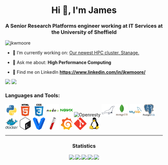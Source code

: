 
<h1 align="center">Hi 👋, I'm James</h1>
<h3 align="center">A Senior Research Platforms engineer working at IT Services at the University of Sheffield</h3>
<p align="left"> <img src="https://komarev.com/ghpvc/?username=jkwmoore&label=Profile%20views&color=0e75b6&style=flat" alt="jkwmoore" /> </p>

- 🔭 I’m currently working on: [Our newest HPC cluster, Stanage.](https://docs.hpc.shef.ac.uk/en/latest/stanage/cluster_specs.html)
- 💬 Ask me about: **High Performance Computing**

- 📄 Find me on LinkedIn **https://www.linkedin.com/in/jkwmoore/**

<div> <a href="https://twitter.com/@DrJKWMoore" target="_blank"><img src="https://img.shields.io/badge/Twitter-1DA1F2?style=for-the-badge&logo=twitter&logoColor=white" target="_blank"></a>
<a href="https://github.com/jkwmoore" target="_blank"><img src="https://img.shields.io/badge/GitHub-100000?style=for-the-badge&logo=github&logoColor=white" target="_blank"></a>

<h3 align="left">Languages and Tools:</h3>
<p align="left">
<img src="https://raw.githubusercontent.com/teamedwardforever/Readme-Generator/71f25dd8b98329b168142a6b782a107b75eab178/svg/Skills/Languages/python-original.svg" alt="Python" width="40" height="40"/>
<img src="https://raw.githubusercontent.com/teamedwardforever/Readme-Generator/71f25dd8b98329b168142a6b782a107b75eab178/svg/Skills/Frontend/html5-original-wordmark.svg" alt="HTML" width="40" height="40"/>
<img src="https://raw.githubusercontent.com/teamedwardforever/Readme-Generator/71f25dd8b98329b168142a6b782a107b75eab178/svg/Skills/Frontend/css3-original-wordmark.svg" alt="Css" width="40" height="40"/>
<img src="https://raw.githubusercontent.com/teamedwardforever/Readme-Generator/71f25dd8b98329b168142a6b782a107b75eab178/svg/Skills/Backend/nodejs-original-wordmark.svg" alt="NodeJs" width="40" height="40"/>
<img src="https://raw.githubusercontent.com/teamedwardforever/Readme-Generator/71f25dd8b98329b168142a6b782a107b75eab178/svg/Skills/Backend/nginx-original.svg" alt="Nginx" width="40" height="40"/>
<img src="https://dl.dropboxusercontent.com/s/e6edkqbpv5vtrfi/logo.png" alt="Openresty" width="40" height="40"/>
<img src="https://raw.githubusercontent.com/teamedwardforever/Readme-Generator/71f25dd8b98329b168142a6b782a107b75eab178/svg/Skills/Database/mariadb-icon.svg" alt="Mariadb" width="40" height="40"/>
<img src="https://raw.githubusercontent.com/teamedwardforever/Readme-Generator/71f25dd8b98329b168142a6b782a107b75eab178/svg/Skills/Database/mongodb-original-wordmark.svg" alt="Mongodb" width="40" height="40"/>
<img src="https://raw.githubusercontent.com/teamedwardforever/Readme-Generator/71f25dd8b98329b168142a6b782a107b75eab178/svg/Skills/Database/mysql-original-wordmark.svg" alt="Mysql" width="40" height="40"/>
<img src="https://raw.githubusercontent.com/teamedwardforever/Readme-Generator/71f25dd8b98329b168142a6b782a107b75eab178/svg/Skills/Database/postgresql-original-wordmark.svg" alt="Postgresql" width="40" height="40"/>
<img src="https://raw.githubusercontent.com/teamedwardforever/Readme-Generator/71f25dd8b98329b168142a6b782a107b75eab178/svg/Skills/Devops/docker-original-wordmark.svg" alt="Docker" width="40" height="40"/>
<img src="https://raw.githubusercontent.com/teamedwardforever/Readme-Generator/71f25dd8b98329b168142a6b782a107b75eab178/svg/Skills/Devops/gnu_bash-icon.svg" alt="Gnu Bash" width="40" height="40"/>
<img src="https://raw.githubusercontent.com/teamedwardforever/Readme-Generator/71f25dd8b98329b168142a6b782a107b75eab178/svg/Skills/Devops/vagrantup-icon.svg" alt="Vagrantup" width="40" height="40"/>
<img src="https://raw.githubusercontent.com/teamedwardforever/Readme-Generator/71f25dd8b98329b168142a6b782a107b75eab178/svg/Skills/Static/jekyllrb-icon.svg" alt="Jekyllrb" width="40" height="40"/>
<img src="https://raw.githubusercontent.com/teamedwardforever/Readme-Generator/71f25dd8b98329b168142a6b782a107b75eab178/svg/Skills/Visualization/grafana-icon.svg" alt="Grafana" width="40" height="40"/>
<img src="https://raw.githubusercontent.com/teamedwardforever/Readme-Generator/71f25dd8b98329b168142a6b782a107b75eab178/svg/Skills/Other/git-scm-icon.svg" alt="Git" width="40" height="40"/>
<img src="https://raw.githubusercontent.com/teamedwardforever/Readme-Generator/71f25dd8b98329b168142a6b782a107b75eab178/svg/Skills/Other/linux-original.svg" alt="Linux" width="40" height="40"/>
</p>

-----

<h3 align="center">Statistics</h3>
<div align="center">
<a href="https://github.com/jkwmoore">
<img align="center" src="http://github-profile-summary-cards.vercel.app/api/cards/stats?username=jkwmoore&theme=aura" height="180em" />
<img align="center" src="http://github-profile-summary-cards.vercel.app/api/cards/most-commit-language?username=jkwmoore&theme=aura" height="180em" />
<img align="center" src="http://github-profile-summary-cards.vercel.app/api/cards/repos-per-language?username=jkwmoore&theme=aura" height="180em" />
<img align="center" src="http://github-profile-summary-cards.vercel.app/api/cards/productive-time?username=jkwmoore&theme=aura" height="180em" />
<img align="center" src="http://github-profile-summary-cards.vercel.app/api/cards/profile-details?username=jkwmoore&theme=aura" height="180em" />
</div>
